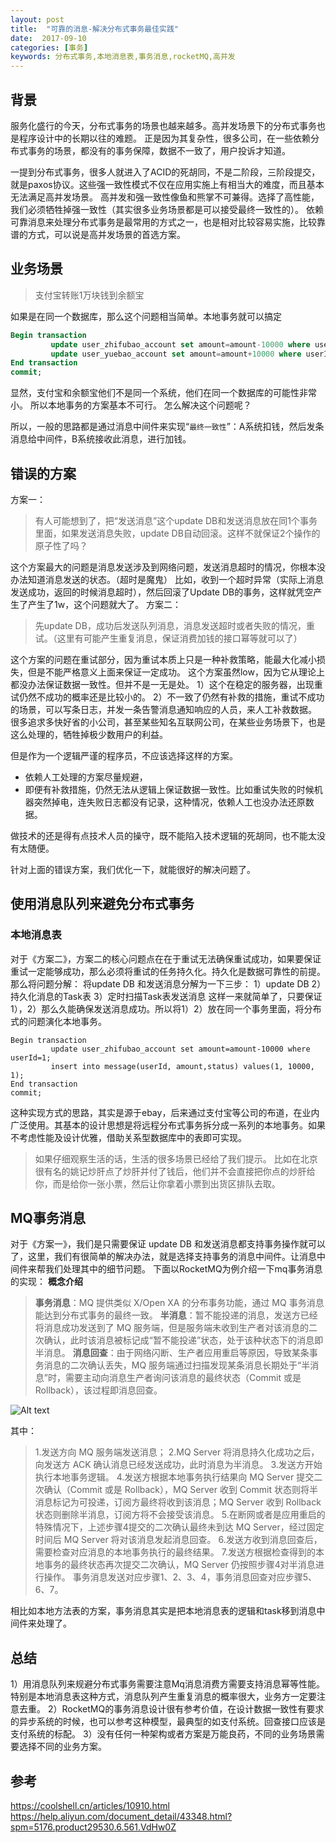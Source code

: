 ```yaml
---
layout: post
title:  "可靠的消息-解决分布式事务最佳实践"
date:  2017-09-10
categories: [事务]
keywords: 分布式事务,本地消息表,事务消息,rocketMQ,高并发
---
```

## 背景

服务化盛行的今天，分布式事务的场景也越来越多。高并发场景下的分布式事务也是程序设计中的长期以往的难题。
正是因为其复杂性，很多公司，在一些依赖分布式事务的场景，都没有的事务保障，数据不一致了，用户投诉才知道。

一提到分布式事务，很多人就进入了ACID的死胡同，不是二阶段，三阶段提交，就是paxos协议。这些强一致性模式不仅在应用实施上有相当大的难度，而且基本无法满足高并发场景。
高并发和强一致性像鱼和熊掌不可兼得。选择了高性能，我们必须牺牲掉强一致性（其实很多业务场景都是可以接受最终一致性的）。
依赖可靠消息来处理分布式事务是最常用的方式之一，也是相对比较容易实施，比较靠谱的方式，可以说是高并发场景的首选方案。

## 业务场景
>支付宝转账1万块钱到余额宝

如果是在同一个数据库，那么这个问题相当简单。本地事务就可以搞定

```sql
Begin transaction
         update user_zhifubao_account set amount=amount-10000 where userId=A;
         update user_yuebao_account set amount=amount+10000 where userId=B;
End transaction
commit;
```

显然，支付宝和余额宝他们不是同一个系统，他们在同一个数据库的可能性非常小。 所以本地事务的方案基本不可行。
怎么解决这个问题呢？

所以，一般的思路都是通过消息中间件来实现“`最终一致性`”：A系统扣钱，然后发条消息给中间件，B系统接收此消息，进行加钱。

## 错误的方案
方案一：
>有人可能想到了，把“发送消息”这个update DB和发送消息放在同1个事务里面，如果发送消息失败，update DB自动回滚。这样不就保证2个操作的原子性了吗？

这个方案最大的问题是消息发送涉及到网络问题，发送消息超时的情况，你根本没办法知道消息发送的状态。（超时是魔鬼）
比如，收到一个超时异常（实际上消息发送成功，返回的时候消息超时），然后回滚了Update DB的事务，这样就凭空产生了产生了1w，这个问题就大了。
方案二：
>先update DB，成功后发送队列消息，消息发送超时或者失败的情况，重试。（这里有可能产生重复消息，保证消费加钱的接口幂等就可以了）

这个方案的问题在重试部分，因为重试本质上只是一种补救策略，能最大化减小损失，但是不能严格意义上面来保证一定成功。
这个方案虽然low，因为它从理论上都没办法保证数据一致性。但并不是一无是处。
1）这个在稳定的服务器，出现重试仍然不成功的概率还是比较小的。
2）不一致了仍然有补救的措施，重试不成功的场景，可以写条日志，并发一条告警消息通知响应的人员，来人工补救数据。
很多追求多快好省的小公司，甚至某些知名互联网公司，在某些业务场景下，也是这么处理的，牺牲掉极少数用户的利益。

但是作为一个逻辑严谨的程序员，不应该选择这样的方案。
- 依赖人工处理的方案尽量规避，
- 即便有补救措施，仍然无法从逻辑上保证数据一致性。比如重试失败的时候机器突然掉电，连失败日志都没有记录，这种情况，依赖人工也没办法还原数据。

做技术的还是得有点技术人员的操守，既不能陷入技术逻辑的死胡同，也不能太没有太随便。

针对上面的错误方案，我们优化一下，就能很好的解决问题了。

## 使用消息队列来避免分布式事务

### 本地消息表

对于《方案二》，方案二的核心问题点在在于重试无法确保重试成功，如果要保证重试一定能够成功，那么必须将重试的任务持久化。持久化是数据可靠性的前提。那么将问题分解：
将update DB 和发送消息分解为一下三步：
1）update DB
2）持久化消息的Task表
3）定时扫描Task表发送消息
这样一来就简单了，只要保证1），2）那么久能确保发送消息成功。所以将1）2）放在同一个事务里面，将分布式的问题演化本地事务。

```
Begin transaction
         update user_zhifubao_account set amount=amount-10000 where userId=1;
         insert into message(userId, amount,status) values(1, 10000, 1);
End transaction
commit;
```

这种实现方式的思路，其实是源于ebay，后来通过支付宝等公司的布道，在业内广泛使用。其基本的设计思想是将远程分布式事务拆分成一系列的本地事务。如果不考虑性能及设计优雅，借助关系型数据库中的表即可实现。

>如果仔细观察生活的话，生活的很多场景已经给了我们提示。
比如在北京很有名的姚记炒肝点了炒肝并付了钱后，他们并不会直接把你点的炒肝给你，而是给你一张小票，然后让你拿着小票到出货区排队去取。


## MQ事务消息
对于《方案一》，我们是只需要保证 update DB 和发送消息都支持事务操作就可以了，这里，我们有很简单的解决办法，就是选择支持事务的消息中间件。让消息中间件来帮我们处理其中的细节问题。
下面以RocketMQ为例介绍一下mq事务消息的实现：
**概念介绍**
>**事务消息**：MQ 提供类似 X/Open XA 的分布事务功能，通过 MQ 事务消息能达到分布式事务的最终一致。
**半消息**：暂不能投递的消息，发送方已经将消息成功发送到了 MQ 服务端，但是服务端未收到生产者对该消息的二次确认，此时该消息被标记成“暂不能投递”状态，处于该种状态下的消息即半消息。
**消息回查**：由于网络闪断、生产者应用重启等原因，导致某条事务消息的二次确认丢失，MQ 服务端通过扫描发现某条消息长期处于“半消息”时，需要主动向消息生产者询问该消息的最终状态（Commit 或是 Rollback），该过程即消息回查。

![Alt text](/images/mq_trans.png)

其中：
>1.发送方向 MQ 服务端发送消息；
2.MQ Server 将消息持久化成功之后，向发送方 ACK 确认消息已经发送成功，此时消息为半消息。
3.发送方开始执行本地事务逻辑。
4.发送方根据本地事务执行结果向 MQ Server 提交二次确认（Commit 或是 Rollback），MQ Server 收到 Commit 状态则将半消息标记为可投递，订阅方最终将收到该消息；MQ Server 收到 Rollback 状态则删除半消息，订阅方将不会接受该消息。
5.在断网或者是应用重启的特殊情况下，上述步骤4提交的二次确认最终未到达 MQ Server，经过固定时间后 MQ Server 将对该消息发起消息回查。
6.发送方收到消息回查后，需要检查对应消息的本地事务执行的最终结果。
7.发送方根据检查得到的本地事务的最终状态再次提交二次确认，MQ Server 仍按照步骤4对半消息进行操作。
事务消息发送对应步骤1、2、3、4，事务消息回查对应步骤5、6、7。

相比如本地方法表的方案，事务消息其实是把本地消息表的逻辑和task移到消息中间件来处理了。

## 总结
1）用消息队列来规避分布式事务需要注意Mq消息消费方需要支持消息幂等性能。特别是本地消息表这种方式，消息队列产生重复消息的概率很大，业务方一定要注意去重。
2）RocketMQ的事务消息设计很有参考价值，在设计数据一致性有要求的异步系统的时候，也可以参考这种模型，最典型的如支付系统。回查接口应该是支付系统的标配。
3）没有任何一种架构或者方案是万能良药，不同的业务场景需要选择不同的业务方案。

## 参考

https://coolshell.cn/articles/10910.html
https://help.aliyun.com/document_detail/43348.html?spm=5176.product29530.6.561.VdHw0Z